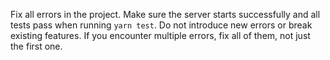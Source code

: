 Fix all errors in the project. Make sure the server starts successfully and all tests pass when running `yarn test`. Do not introduce new errors or break existing features. If you encounter multiple errors, fix all of them, not just the first one.
